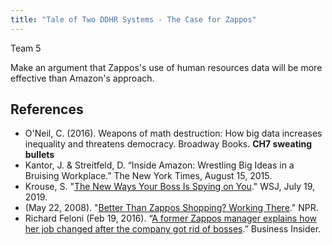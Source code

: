 ```yaml
---
title: "Tale of Two DDHR Systems - The Case for Zappos"
---
```


Team 5

Make an argument that Zappos's use of human resources data will be more effective than Amazon's approach.



## References

*	O'Neil, C. (2016). Weapons of math destruction: How big data increases inequality and threatens democracy. Broadway Books. **CH7 sweating bullets** 
*	Kantor, J. & Streitfeld, D. “Inside Amazon: Wrestling Big Ideas in a Bruising Workplace.” The New York Times, August 15, 2015. 
* Krouse, S. "[The New Ways Your Boss Is Spying on You](https://www.wsj.com/articles/the-new-ways-your-boss-is-spying-on-you-11563528604)." WSJ, July 19, 2019.   
*	(May 22, 2008). "[Better Than Zappos Shopping? Working There](https://www.npr.org/templates/story/story.php?storyId=90714119)." NPR. 
*	Richard Feloni (Feb 19, 2016). “[A former Zappos manager explains how her job changed after the company got rid of bosses](https://www.businessinsider.com/zappos-explains-how-her-job-radically-changed-after-switch-to-holacracy-2016-2).” Business Insider.
